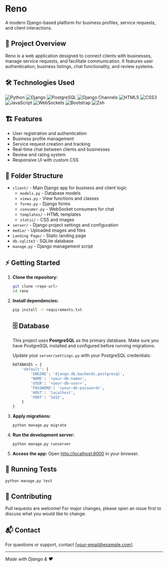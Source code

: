 # Reno

A modern Django-based platform for business profiles, service requests, and client interactions.

## 🚀 Project Overview
Reno is a web application designed to connect clients with businesses, manage service requests, and facilitate communication. It features user authentication, business listings, chat functionality, and review systems.

## 🛠️ Technologies Used
![Python](https://img.shields.io/badge/Python-3.12-blue?logo=python)
![Django](https://img.shields.io/badge/Django-4.2-green?logo=django)
![PostgreSQL](https://img.shields.io/badge/PostgreSQL-15-blue?logo=postgresql)
![Django Channels](https://img.shields.io/badge/Django%20Channels-4.0-orange?logo=django)
![HTML5](https://img.shields.io/badge/HTML5-E34F26?logo=html5&logoColor=white)
![CSS3](https://img.shields.io/badge/CSS3-1572B6?logo=css3&logoColor=white)
![JavaScript](https://img.shields.io/badge/JavaScript-F7DF1E?logo=javascript&logoColor=black)
![WebSockets](https://img.shields.io/badge/WebSockets-Enabled-brightgreen)
![Bootstrap](https://img.shields.io/badge/Bootstrap-5.3-purple?logo=bootstrap)
![Zsh](https://img.shields.io/badge/Zsh-FAFAFA?logo=gnu-bash&logoColor=black)


## 🏗️ Features
- User registration and authentication
- Business profile management
- Service request creation and tracking
- Real-time chat between clients and businesses
- Review and rating system
- Responsive UI with custom CSS

## 📁 Folder Structure
- `client/` - Main Django app for business and client logic
  - `models.py` - Database models
  - `views.py` - View functions and classes
  - `forms.py` - Django forms
  - `consumer.py` - WebSocket consumers for chat
  - `templates/` - HTML templates
  - `static/` - CSS and images
- `server/` - Django project settings and configuration
- `media/` - Uploaded images and files
- `Landing Page/` - Static landing page
- `db.sqlite3` - SQLite database
- `manage.py` - Django management script

## ⚡️ Getting Started
1. **Clone the repository:**
	```bash
	git clone <repo-url>
	cd reno
	```
2. **Install dependencies:**
	```bash
	pip install -r requirements.txt
	```

	## 🗄️ Database
	This project uses **PostgreSQL** as the primary database. Make sure you have PostgreSQL installed and configured before running migrations.

	Update your `server/settings.py` with your PostgreSQL credentials:
	```python
	DATABASES = {
		'default': {
			'ENGINE': 'django.db.backends.postgresql',
			'NAME': '<your-db-name>',
			'USER': '<your-db-user>',
			'PASSWORD': '<your-db-password>',
			'HOST': 'localhost',
			'PORT': '5432',
		}
	}
	```
3. **Apply migrations:**
	```bash
	python manage.py migrate
	```
4. **Run the development server:**
	```bash
	python manage.py runserver
	```
5. **Access the app:**
	Open [http://localhost:8000](http://localhost:8000) in your browser.

## 🧪 Running Tests
```bash
python manage.py test
```

## 🤝 Contributing
Pull requests are welcome! For major changes, please open an issue first to discuss what you would like to change.

## 📬 Contact
For questions or support, contact [your-email@example.com].

---
*Made with Django & ❤️*